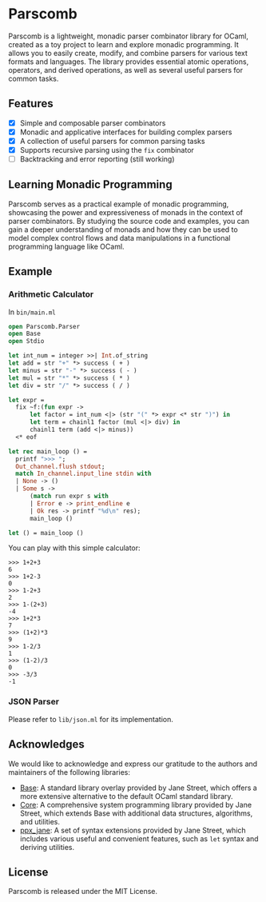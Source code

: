 # Parscomb

Parscomb is a lightweight, monadic parser combinator library for OCaml, created as a toy project to learn and explore monadic programming. It allows you to easily create, modify, and combine parsers for various text formats and languages. The library provides essential atomic operations, operators, and derived operations, as well as several useful parsers for common tasks.

## Features
- [x] Simple and composable parser combinators
- [x] Monadic and applicative interfaces for building complex parsers
- [x] A collection of useful parsers for common parsing tasks
- [x] Supports recursive parsing using the `fix` combinator
- [ ] Backtracking and error reporting (still working)

## Learning Monadic Programming
Parscomb serves as a practical example of monadic programming, showcasing the power and expressiveness of monads in the context of parser combinators. By studying the source code and examples, you can gain a deeper understanding of monads and how they can be used to model complex control flows and data manipulations in a functional programming language like OCaml.

## Example

### Arithmetic Calculator
In `bin/main.ml`
```ocaml
open Parscomb.Parser
open Base
open Stdio

let int_num = integer >>| Int.of_string
let add = str "+" *> success ( + )
let minus = str "-" *> success ( - )
let mul = str "*" *> success ( * )
let div = str "/" *> success ( / )

let expr =
  fix ~f:(fun expr ->
      let factor = int_num <|> (str "(" *> expr <* str ")") in
      let term = chainl1 factor (mul <|> div) in
      chainl1 term (add <|> minus))
  <* eof

let rec main_loop () =
  printf ">>> ";
  Out_channel.flush stdout;
  match In_channel.input_line stdin with
  | None -> ()
  | Some s ->
      (match run expr s with
      | Error e -> print_endline e
      | Ok res -> printf "%d\n" res);
      main_loop ()

let () = main_loop ()
```
You can play with this simple calculator:
```
>>> 1+2+3
6
>>> 1+2-3
0
>>> 1-2+3
2
>>> 1-(2+3)
-4
>>> 1+2*3
7
>>> (1+2)*3
9
>>> 1-2/3
1
>>> (1-2)/3
0
>>> -3/3
-1
```

### JSON Parser
Please refer to `lib/json.ml` for its implementation. 


## Acknowledges
We would like to acknowledge and express our gratitude to the authors and maintainers of the following libraries:
- [Base](https://github.com/janestreet/base): A standard library overlay provided by Jane Street, which offers a more extensive alternative to the default OCaml standard library.
- [Core](https://github.com/janestreet/core): A comprehensive system programming library provided by Jane Street, which extends Base with additional data structures, algorithms, and utilities.
- [ppx_jane](https://github.com/janestreet/ppx_jane): A set of syntax extensions provided by Jane Street, which includes various useful and convenient features, such as `let` syntax and deriving utilities.

## License
Parscomb is released under the MIT License.
